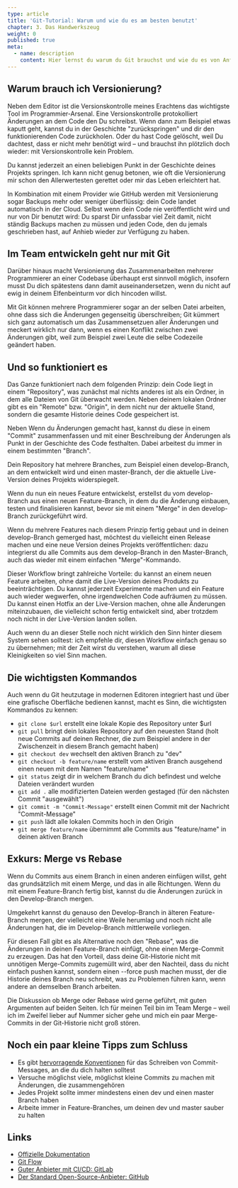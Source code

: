 ```yaml
---
type: article
title: 'Git-Tutorial: Warum und wie du es am besten benutzt'
chapter: 3. Das Handwerkszeug
weight: 0
published: true
meta:
  - name: description
    content: Hier lernst du warum du Git brauchst und wie du es von Anfang an wie ein Profi benutzt.
---
```


## Warum brauch ich Versionierung?

Neben dem Editor ist die Versionskontrolle meines Erachtens das wichtigste Tool im Programmier-Arsenal. Eine Versionskontrolle protokolliert Änderungen an dem Code den Du schreibst. Wenn dann zum Beispiel etwas kaputt geht, kannst du in der Geschichte "zurückspringen" und dir den funktionierenden Code zurückholen. Oder du hast Code gelöscht, weil Du dachtest, dass er nicht mehr benötigt wird – und brauchst ihn plötzlich doch wieder: mit Versionskontrolle kein Problem.

Du kannst jederzeit an einen beliebigen Punkt in der Geschichte deines Projekts springen. Ich kann nicht genug betonen, wie oft die Versionierung mir schon den Allerwertesten gerettet oder mir das Leben erleichtert hat.

In Kombination mit einem Provider wie GitHub werden mit Versionierung sogar Backups mehr oder weniger überflüssig: dein Code landet automatisch in der Cloud. Selbst wenn dein Code nie veröffentlicht wird und nur von Dir benutzt wird: Du sparst Dir unfassbar viel Zeit damit, nicht ständig Backups machen zu müssen und jeden Code, den du jemals geschrieben hast, auf Anhieb wieder zur Verfügung zu haben.

## Im Team entwickeln geht nur mit Git

Darüber hinaus macht Versionierung das Zusammenarbeiten mehrerer Programmierer an einer Codebase überhaupt erst sinnvoll möglich, insofern musst Du dich spätestens dann damit auseinandersetzen, wenn du nicht auf ewig in deinem Elfenbeinturm vor dich hincoden willst.

Mit Git können mehrere Programmierer sogar an der selben Datei arbeiten, ohne dass sich die Änderungen gegenseitig überschreiben; Git kümmert sich ganz automatisch um das Zusammensetzuen aller Änderungen und meckert wirklich nur dann, wenn es einen Konflikt zwischen zwei Änderungen gibt, weil zum Beispiel zwei Leute die selbe Codezeile geändert haben.

## Und so funktioniert es

Das Ganze funktioniert nach dem folgenden Prinzip: dein Code liegt in einem "Repository", was zunächst mal nichts anderes ist als ein Ordner, in dem alle Dateien von Git überwacht werden. Neben deinem lokalen Ordner gibt es ein "Remote" bzw. "Origin", in dem nicht nur der aktuelle Stand, sondern die gesamte Historie deines Code gespeichert ist.

Neben Wenn du Änderungen gemacht hast, kannst du diese in einem "Commit" zusammenfassen und mit einer Beschreibung der Änderungen als Punkt in der Geschichte des Code festhalten. Dabei arbeitest du immer in einem bestimmten "Branch".

Dein Repository hat mehrere Branches, zum Beispiel einen develop-Branch, an dem entwickelt wird und einen master-Branch, der die aktuelle Live-Version deines Projekts widerspiegelt.

Wenn du nun ein neues Feature entwickelst, erstellst du vom develop-Branch aus einen neuen Feature-Branch, in dem du die Änderung einbauen, testen und finalisieren kannst, bevor sie mit einem "Merge" in den develop-Branch zurückgeführt wird.

Wenn du mehrere Features nach diesem Prinzip fertig gebaut und in deinen develop-Branch gemerged hast, möchtest du vielleicht einen Release machen und eine neue Version deines Projekts veröffentlichen: dazu integrierst du alle Commits aus dem develop-Branch in den Master-Branch, auch das wieder mit einem einfachen "Merge"-Kommando.

Dieser Workflow bringt zahlreiche Vorteile: du kannst an einem neuen Feature arbeiten, ohne damit die Live-Version deines Produkts zu beeinträchtigen. Du kannst jederzeit Experimente machen und ein Feature auch wieder wegwerfen, ohne irgendwelchen Code aufräumen zu müssen. Du kannst einen Hotfix an der Live-Version machen, ohne alle Änderungen miteinzubauen, die vielleicht schon fertig entwickelt sind, aber trotzdem noch nicht in der Live-Version landen sollen.

Auch wenn du an dieser Stelle noch nicht wirklich den Sinn hinter diesem System sehen solltest: ich empfehle dir, diesen Workflow einfach genau so zu übernehmen; mit der Zeit wirst du verstehen, warum all diese Kleinigkeiten so viel Sinn machen.

## Die wichtigsten Kommandos

Auch wenn du Git heutzutage in modernen Editoren integriert hast und über eine grafische Oberfläche bedienen kannst, macht es Sinn, die wichtigsten Kommandos zu kennen:

- `git clone $url` erstellt eine lokale Kopie des Repository unter \$url
- `git pull` bringt dein lokales Repository auf den neuesten Stand (holt neue Commits auf deinen Rechner, die zum Beispiel andere in der Zwischenzeit in diesem Branch gemacht haben)
- `git checkout dev` wechselt den aktiven Branch zu "dev"
- `git checkout -b feature/name` erstellt vom aktiven Branch ausgehend einen neuen mit dem Namen "feature/name"
- `git status` zeigt dir in welchem Branch du dich befindest und welche Dateien verändert wurden
- `git add .` alle modifizierten Dateien werden gestaged (für den nächsten Commit "ausgewählt")
- `git commit -m "Commit-Message"` erstellt einen Commit mit der Nachricht "Commit-Message"
- `git push` lädt alle lokalen Commits hoch in den Origin
- `git merge feature/name` übernimmt alle Commits aus "feature/name" in deinen aktiven Branch

## Exkurs: Merge vs Rebase

Wenn du Commits aus einem Branch in einen anderen einfügen willst, geht das grundsätzlich mit einem Merge, und das in alle Richtungen. Wenn du mit einem Feature-Branch fertig bist, kannst du die Änderungen zurück in den Develop-Branch mergen.

Umgekehrt kannst du genauso den Develop-Branch in älteren Feature-Branch mergen, der vielleicht eine Weile herumlag und noch nicht alle Änderungen hat, die im Develop-Branch mittlerweile vorliegen.

Für diesen Fall gibt es als Alternative noch den "Rebase", was die Änderungen in deinen Feature-Branch einfügt, ohne einen Merge-Commit zu erzeugen. Das hat den Vorteil, dass deine Git-Historie nicht mit unnötigen Merge-Commits zugemüllt wird, aber den Nachteil, dass du nicht einfach pushen kannst, sondern einen --force push machen musst, der die Historie deines Branch neu schreibt, was zu Problemen führen kann, wenn andere an demselben Branch arbeiten.

Die Diskussion ob Merge oder Rebase wird gerne geführt, mit guten Argumenten auf beiden Seiten. Ich für meinen Teil bin im Team Merge – weil ich im Zweifel lieber auf Nummer sicher gehe und mich ein paar Merge-Commits in der Git-Historie nicht groß stören.

## Noch ein paar kleine Tipps zum Schluss

- Es gibt [hervorragende Konventionen](https://chris.beams.io/posts/git-commit/) für das Schreiben von Commit-Messages, an die du dich halten solltest
- Versuche möglichst viele, möglichst kleine Commits zu machen mit Änderungen, die zusammengehören
- Jedes Projekt sollte immer mindestens einen dev und einen master Branch haben
- Arbeite immer in Feature-Branches, um deinen dev und master sauber zu halten

## Links

- [Offizielle Dokumentation](https://git-scm.com/doc)
- [Git Flow](https://www.atlassian.com/git/tutorials/comparing-workflows/gitflow-workflow)
- [Guter Anbieter mit CI/CD: GitLab](https://about.gitlab.com/)
- [Der Standard Open-Source-Anbieter: GitHub](https://github.com/)

<img src="https://vg09.met.vgwort.de/na/1a14f60d04a44020a0ae65f27d759025" width="1" height="1" alt="">

